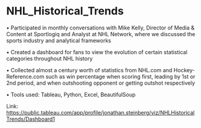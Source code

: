 # NHL_Historical_Trends

• Participated in monthly conversations with Mike Kelly, Director of Media & Content at Sportlogiq and Analyst at NHL Network, where we discussed the sports industry and analytical frameworks

• Created a dashboard for fans to view the evolution of certain statistical categories throughout NHL history

• Collected almost a century worth of statistics from NHL.com and Hockey-Reference.com such as win percentage when scoring first, leading by 1st or 2nd period, and when outshooting opponent or getting outshot respectively

• Tools used: Tableau, Python, Excel, BeautifulSoup 

Link: https://public.tableau.com/app/profile/jonathan.steinberg/viz/NHLHistoricalTrends/Dashboard1
